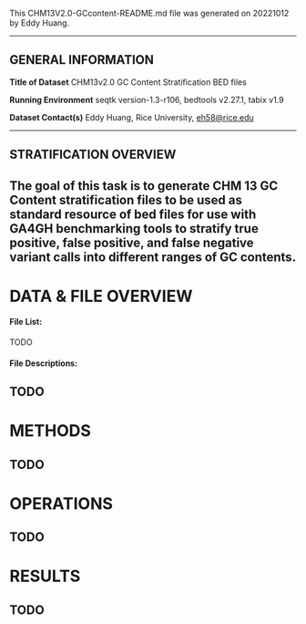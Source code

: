 This CHM13V2.0-GCcontent-README.md file was generated on 20221012 by Eddy Huang.

---
GENERAL INFORMATION
---

**Title of Dataset**
CHM13v2.0 GC Content Stratification BED files

**Running Environment**
seqtk version-1.3-r106, bedtools v2.27.1, tabix v1.9

**Dataset Contact(s)**
Eddy Huang, Rice University, eh58@rice.edu

---
STRATIFICATION OVERVIEW
---

The goal of this task is to generate CHM 13 GC Content stratification files to be used as standard resource of bed files for use with GA4GH benchmarking tools to stratify true positive, false positive, and false negative variant calls into different ranges of GC contents.
---

# DATA & FILE OVERVIEW

#### File List:
TODO

#### File Descriptions:

TODO
---
# METHODS

TODO
---
# OPERATIONS

TODO
---
# RESULTS

TODO
---
